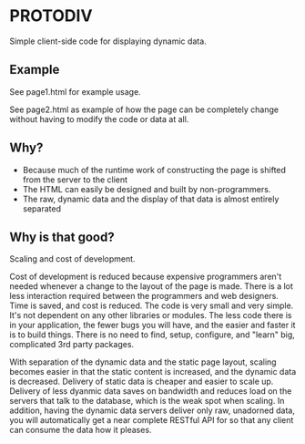 # PROTODIV

Simple client-side code for displaying dynamic data.


## Example

See page1.html for example usage.

See page2.html as example of how the page can be completely change without having to modify the code
or data at all.


## Why?

* Because much of the runtime work of constructing the page is shifted from the server to the client
* The HTML can easily be designed and built by non-programmers.
* The raw, dynamic data and the display of that data is almost entirely separated


## Why is that good?

Scaling and cost of development. 

Cost of development is reduced because expensive programmers aren't needed whenever
a change to the layout of the page is made.  There is a lot less interaction required
between the programmers and web designers.  Time is saved, and cost is reduced.
The code is very small and very simple.  It's not dependent on any other libraries or
modules.  The less code there is in your application, the fewer bugs you will have, and
the easier and faster it is to build things.  There is no need to find, setup, configure,
and "learn" big, complicated 3rd party packages.

With separation of the dynamic data and the static page layout, scaling becomes easier
in that the static content is increased, and the dynamic data is decreased.  Delivery of static
data is cheaper and easier to scale up.  Delivery of less dyanmic data
saves on bandwidth and reduces load on the servers that talk to the database, which
is the weak spot when scaling.  In addition, having the dynamic data servers deliver only
raw, unadorned data, you will automatically get a near complete RESTful API for so that
any client can consume the data how it pleases.

